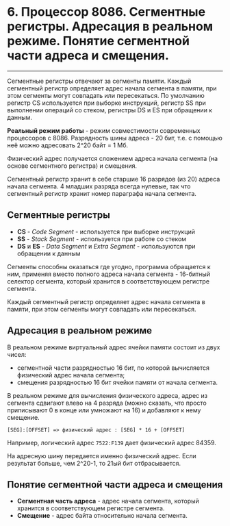 # 6. Процессор 8086. Сегментные регистры. Адресация в реальном режиме. Понятие сегментной части адреса и смещения.

---



Сегментные регистры отвечают за сегменты памяти. Каждый сегментный регистр определяет адрес начала сегмента в памяти, при этом сегменты могут совпадать или пересекаться. По умолчанию регистр CS используется при выборке инструкций, регистр SS при выполнении операций со стеком, регистры DS и ES при обращении к данным.

__Реальный режим работы__ - режим совместимости современных процессоров с 8086. Разрядность шины адреса - 20 бит, т.е. с помощью неё можно адресовать 2^20 байт = 1 Мб.

 Физический адрес получается сложением адреса начала сегмента (на основе сегментного регистра) и смещения.

Сегментный регистр хранит в себе старшие 16 разрядов (из 20) адреса начала сегмента. 4 младших разряда всегда нулевые, так что сегментный регистр хранит номер параграфа начала сегмента.

## Сегментные регистры

- **CS** - *Code Segment* - используется при выборке инструкций
- **SS** - *Stack Segment* - используется при работе со стеком
- **DS** и **ES** - *Data Segment* и *Extra Segment* - используются при обращении к данным

Сегменты способны оказаться где угодно, программа обращается к ним, применяя вместо полного адреса начала сегмента - 16-битный селектор сегмента, который хранится в соответствующем регистре сегмента.

Каждый сегментный регистр определяет адрес начала сегмента в памяти, при этом сегменты могут совпадать или пересекаться.

## Адресация в реальном режиме

В реальном режиме виртуальный адрес ячейки памяти состоит из двух чисел:

- сегментной части разрядностью 16 бит, по которой вычисляется физический адрес начала сегмента;
- смещения разрядностью 16 бит ячейки памяти от начала сегмента.

В реальном режиме для вычисления физического адреса, адрес из сегмента сдвигают влево на 4 разряда (можно сказать, что просто приписывают 0 в конце или умножают на 16) и добавляют к нему смещение.

```
[SEG]:[OFFSET] => физический адрес : [SEG] * 16 + [OFFSET]
```

Например, логический адрес `7522:F139` дает физический адрес 84359.

На адресную шину передается именно физический адрес. Если результат больше, чем 2^20-1, то 21ый бит отбрасывается.



## Понятие сегментной части адреса и смещения

- **Сегментная часть адреса** - адрес начала сегмента, который хранится в соответствующем регистре сегмента.
- **Смещение** - адрес байта относительно начала сегмента.